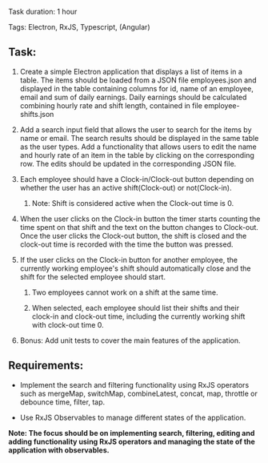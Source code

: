 Task duration: 1 hour

Tags: Electron, RxJS, Typescript, (Angular)

## Task:

1.  Create a simple Electron application that displays a list of items in a table. The items should be loaded from a JSON file employees.json and displayed in the table containing columns for id, name of an employee, email and sum of daily earnings. Daily earnings should be calculated combining hourly rate and shift length, contained in file employee-shifts.json

2.  Add a search input field that allows the user to search for the items by name or email. The search results should be displayed in the same table as the user types. Add a functionality that allows users to edit the name and hourly rate of an item in the table by clicking on the corresponding row. The edits should be updated in the corresponding JSON file.

3.  Each employee should have a Clock-in/Clock-out button depending on whether the user has an active shift(Clock-out) or not(Clock-in).

    1. Note: Shift is considered active when the Clock-out time is 0.
    
4.  When the user clicks on the Clock-in button the timer starts counting the time spent on that shift and the text on the button changes to Clock-out. Once the user clicks the Clock-out button, the shift is closed and the clock-out time is recorded with the time the button was pressed.

5.  If the user clicks on the Clock-in button for another employee, the currently working employee's shift should automatically close and the shift for the selected employee should start.

    1.  Two employees cannot work on a shift at the same time.

    2.  When selected, each employee should list their shifts and their clock-in and clock-out time, including the currently working shift with clock-out time 0.

5.  Bonus: Add unit tests to cover the main features of the application.

## Requirements:

-   Implement the search and filtering functionality using RxJS operators such as mergeMap, switchMap, combineLatest, concat, map, throttle or debounce time, filter, tap.

-   Use RxJS Observables to manage different states of the application.

**Note: The focus should be on implementing search, filtering, editing and adding functionality using RxJS operators and managing the state of the application with observables.**